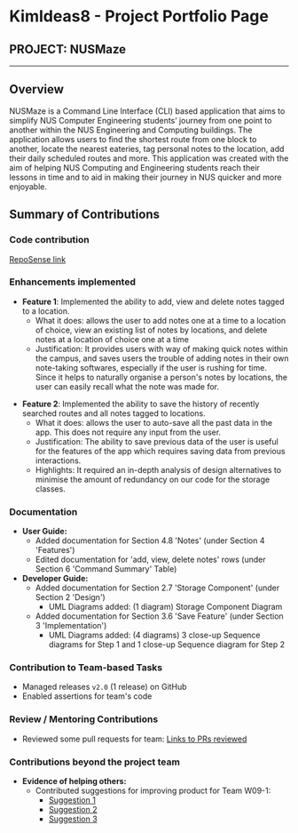 # KimIdeas8 - Project Portfolio Page

## PROJECT: NUSMaze

---
## Overview
NUSMaze is a Command Line Interface (CLI) based application that aims to simplify NUS Computer Engineering students’ journey from one point to another within the NUS Engineering and Computing buildings. 
The application allows users to find the shortest route from one block to another, locate the nearest eateries, tag personal notes to the location, add their daily scheduled routes and more. 
This application was created with the aim of helping NUS Computing and Engineering students reach their lessons in time and to aid in making their journey in NUS quicker and more enjoyable.

## Summary of Contributions
### Code contribution 
[RepoSense link](https://nus-cs2113-ay2021s2.github.io/tp-dashboard/?search=&sort=groupTitle&sortWithin=title&since=&timeframe=commit&mergegroup=&groupSelect=groupByRepos&breakdown=false&tabOpen=true&tabType=authorship&tabAuthor=KimIdeas8&tabRepo=AY2021S2-CS2113T-T09-2%2Ftp%5Bmaster%5D&authorshipIsMergeGroup=false&authorshipFileTypes=docs~functional-code~test-code~other)

### Enhancements implemented

- **Feature 1**: Implemented the ability to add, view and delete notes tagged to a location.
    - What it does: allows the user to add notes one at a time to a location of choice, view an existing list of notes by locations, and delete notes at a location of choice one at a time 
    - Justification: It provides users with way of making quick notes within the campus, and saves users the trouble of adding notes in their own note-taking softwares, especially if the user is rushing for time.
      Since it helps to naturally organise a person's notes by locations, the user can easily recall what the note was made for.

<div style="page-break-after: always;"></div>

- **Feature 2**: Implemented the ability to save the history of recently searched routes and all notes tagged to locations.
    - What it does: allows the user to auto-save all the past data in the app. This does not require any input from the user.
    - Justification: The ability to save previous data of the user is useful for the features of the app which requires saving data from previous interactions.
    - Highlights: It required an in-depth analysis of design alternatives to minimise the amount of redundancy on our code for the storage classes.

### Documentation
- **User Guide:**
    - Added documentation for Section 4.8 'Notes' (under Section 4 'Features')
    - Edited documentation for 'add, view, delete notes' rows (under Section 6 'Command Summary' Table)
- **Developer Guide:**
    - Added documentation for Section 2.7 'Storage Component' (under Section 2 'Design')
        - UML Diagrams added: (1 diagram) Storage Component Diagram 
    - Added documentation for Section 3.6 'Save Feature' (under Section 3 'Implementation')
        - UML Diagrams added: (4 diagrams) 3 close-up Sequence diagrams for Step 1 and 1 close-up Sequence diagram for Step 2

### Contribution to Team-based Tasks 
- Managed releases `v2.0` (1 release) on GitHub
- Enabled assertions for team's code
    
### Review / Mentoring Contributions
- Reviewed some pull requests for team: [Links to PRs reviewed](https://github.com/AY2021S2-CS2113T-T09-2/tp/pulls?q=is%3Apr+is%3Aclosed+reviewed-by%3AKimIdeas8)
      
### Contributions beyond the project team
- **Evidence of helping others:**
  - Contributed suggestions for improving product for Team W09-1:
    - [Suggestion 1](https://github.com/AY2021S2-CS2113T-W09-1/tp/issues/182)
    - [Suggestion 2](https://github.com/AY2021S2-CS2113T-W09-1/tp/issues/181)
    - [Suggestion 3](https://github.com/AY2021S2-CS2113T-W09-1/tp/issues/183)
      
        